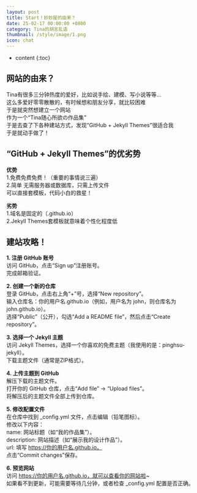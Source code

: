 ```yaml
---
layout: post
title: Start！妙妙屋的由来？
date: 25-02-17 00:00:00 +0800
category: Tina的胡言乱语
thumbnail: /style/image/1.png
icon: chat
---
```



* content
{:toc}

## 网站的由来？

Tina有很多三分钟热度的爱好，比如说手绘、建模、写小说等等...  
这么多爱好零零散散的，有时候想和朋友分享，就比较困难  
于是就突然想建立一个网站  
作为一个“Tina随心所欲の作品集”  
于是去查了下各种建站方式，发现“GitHub + Jekyll Themes”很适合我  
于是就动手做了！  


## “GitHub + Jekyll Themes”的优劣势  

**优势**  
1.免费免费免费！（重要的事情说三遍）  
2.简单
无需服务器或数据库，只需上传文件  
可以直接套模板，代码小白的救星！  
  
**劣势**  
1.域名是固定的（.github.io）  
2.Jekyll Themes套模板就意味着个性化程度低  

  
## 建站攻略！
  
**1. 注册 GitHub 账号**  
访问 GitHub，点击“Sign up”注册账号。  
完成邮箱验证。  
  
**2. 创建一个新的仓库**  
登录 GitHub，点击右上角“+”号，选择“New repository”。  
输入仓库名：你的用户名.github.io（例如，用户名为 john，则仓库名为 john.github.io）。  
选择“Public”（公开），勾选“Add a README file”，然后点击“Create repository”。  
  
**3. 选择一个 Jekyll 主题**  
访问 Jekyll Themes，选择一个你喜欢的免费主题（我使用的是：pinghsu-jekyll）。  
下载主题文件（通常是ZIP格式）。  
  
**4. 上传主题到 GitHub**  
解压下载的主题文件。  
打开你的 GitHub 仓库，点击“Add file” -> “Upload files”。  
将解压后的主题文件全部上传到仓库。  
  
**5. 修改配置文件**  
在仓库中找到 _config.yml 文件，点击编辑（铅笔图标）。  
修改以下内容：  
name: 网站标题（如“我的作品集”）。  
description: 网站描述（如“展示我的设计作品”）。  
url: 填写 https://你的用户名.github.io。  
点击“Commit changes”保存。  
  
**6. 预览网站**  
访问 https://你的用户名.github.io，就可以查看你的网站啦~  
如果看不到更新，可能需要等待几分钟，或者检查 _config.yml 配置是否正确。  
